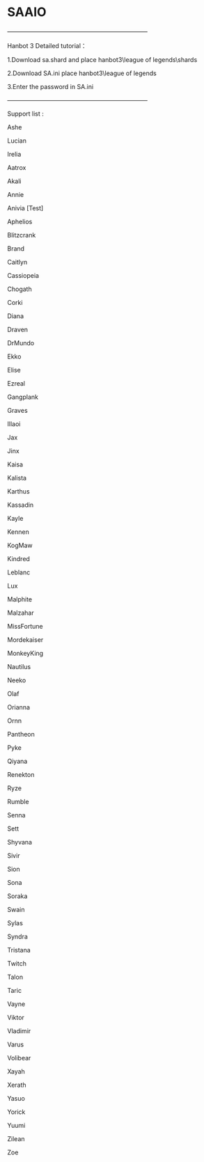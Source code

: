 # SAAIO

———————————————————————


Hanbot 3 Detailed tutorial：

1.Download sa.shard and place hanbot3\league of legends\shards

2.Download SA.ini place hanbot3\league of legends

3.Enter the password in SA.ini

———————————————————————

Support list :

Ashe

Lucian

Irelia

Aatrox

Akali

Annie

Anivia [Test]

Aphelios

Blitzcrank

Brand

Caitlyn

Cassiopeia

Chogath

Corki

Diana

Draven

DrMundo

Ekko

Elise

Ezreal

Gangplank

Graves

Illaoi

Jax

Jinx

Kaisa

Kalista

Karthus

Kassadin

Kayle

Kennen

KogMaw

Kindred

Leblanc

Lux

Malphite

Malzahar

MissFortune

Mordekaiser

MonkeyKing

Nautilus

Neeko

Olaf

Orianna

Ornn

Pantheon

Pyke

Qiyana

Renekton

Ryze

Rumble

Senna

Sett

Shyvana

Sivir

Sion

Sona

Soraka

Swain

Sylas

Syndra

Tristana

Twitch

Talon

Taric

Vayne

Viktor

Vladimir

Varus

Volibear

Xayah

Xerath

Yasuo

Yorick

Yuumi

Zilean

Zoe
